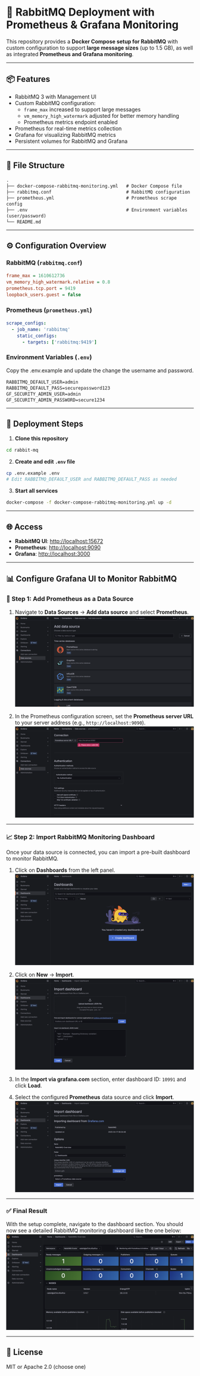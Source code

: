 # 🚀 RabbitMQ Deployment with Prometheus & Grafana Monitoring

This repository provides a **Docker Compose setup for RabbitMQ** with custom configuration to support **large message sizes** (up to 1.5 GB), as well as integrated **Prometheus and Grafana monitoring**.

---

## 📦 Features

- RabbitMQ 3 with Management UI
- Custom RabbitMQ configuration:
  - `frame_max` increased to support large messages
  - `vm_memory_high_watermark` adjusted for better memory handling
  - Prometheus metrics endpoint enabled
- Prometheus for real-time metrics collection
- Grafana for visualizing RabbitMQ metrics
- Persistent volumes for RabbitMQ and Grafana

---

## 📁 File Structure

```
.
├── docker-compose-rabbitmq-monitoring.yml   # Docker Compose file
├── rabbitmq.conf                            # RabbitMQ configuration
├── prometheus.yml                           # Prometheus scrape config
├── .env                                     # Environment variables (user/password)
└── README.md
```

---

## ⚙️ Configuration Overview

### RabbitMQ (`rabbitmq.conf`)
```ini
frame_max = 1610612736
vm_memory_high_watermark.relative = 0.8
prometheus.tcp.port = 9419
loopback_users.guest = false
```

### Prometheus (`prometheus.yml`)
```yaml
scrape_configs:
  - job_name: 'rabbitmq'
    static_configs:
      - targets: ['rabbitmq:9419']
```

### Environment Variables (`.env`)
Copy the .env.example and update the change the username and password.
```env
RABBITMQ_DEFAULT_USER=admin
RABBITMQ_DEFAULT_PASS=securepassword123
GF_SECURITY_ADMIN_USER=admin
GF_SECURITY_ADMIN_PASSWORD=secure1234
```

---

## 🚀 Deployment Steps

1. **Clone this repository**

```bash
cd rabbit-mq
```

2. **Create and edit `.env` file**

```bash
cp .env.example .env
# Edit RABBITMQ_DEFAULT_USER and RABBITMQ_DEFAULT_PASS as needed
```

3. **Start all services**

```bash
docker-compose -f docker-compose-rabbitmq-monitoring.yml up -d
```

---

## 🌐 Access

- **RabbitMQ UI**: [http://localhost:15672](http://localhost:15672)
- **Prometheus**: [http://localhost:9090](http://localhost:9090)
- **Grafana**: [http://localhost:3000](http://localhost:3000)

---
## 📊 Configure Grafana UI to Monitor RabbitMQ

### 🔌 Step 1: Add Prometheus as a Data Source

1. Navigate to **Data Sources** → **Add data source** and select **Prometheus**.  
   ![](select-data-source.png)

2. In the Prometheus configuration screen, set the **Prometheus server URL** to your server address (e.g., `http://localhost:9090`).  
   ![](data-source-config.png)

---

### 📈 Step 2: Import RabbitMQ Monitoring Dashboard

Once your data source is connected, you can import a pre-built dashboard to monitor RabbitMQ.

1. Click on **Dashboards** from the left panel.  
   ![](dashboard.png)

2. Click on **New** → **Import**.  
   ![](import-dashboard.png)

3. In the **Import via grafana.com** section, enter dashboard ID: `10991` and click **Load**.

4. Select the configured **Prometheus** data source and click **Import**.  
   ![](import-dashboard-datasource.png)

---

### ✅ Final Result

With the setup complete, navigate to the dashboard section. You should now see a detailed RabbitMQ monitoring dashboard like the one below:  
![](configured-dashboard.png)

 
---

## 📜 License

MIT or Apache 2.0 (choose one)